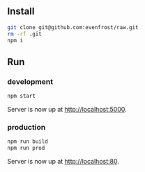 ## Install

```bash
git clone git@github.com:evenfrost/raw.git
rm -rf .git
npm i
```
## Run

### development

```bash
npm start
```
Server is now up at [http://localhost:5000](http://localhost:5000).

### production

```bash
npm run build
npm run prod
```
Server is now up at [http://localhost:80](http://localhost:80).

